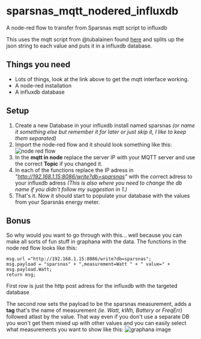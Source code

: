 # sparsnas_mqtt_nodered_influxdb
A node-red flow to transfer from Sparsnas mqtt script to influxdb

This uses the mqtt script from  @tubalainen found [here](https://github.com/tubalainen/sparsnas_decoder) and splits up the json string to each value and puts it in a influxdb database.

## Things you need
- Lots of things, look at the link above to get the mqtt interface working.
- A node-red installation
- A influxdb database

## Setup
1. Create a new Database in your influxdb install named sparsnas _(or name it something else but remember it for later or just skip it, I like to keep them separated)_
2. Import the node-red flow and it should look something like this:
![node red flow](https://i.imgur.com/DEUuXMx.png)
3. In the **mqtt in node** replace the server IP with your MQTT server and use the correct **Topic** if you changed it.
4. In each of the functions replace the IP adress in _"http://192.168.1.15:8086/write?db=sparsnas"_ with the correct adress to your influxdb adress _(This is also where you need to change the db name if you didn't follow my suggestion in 1.)_
5. That's it. Now it should start to populate your database with the values from your Sparsnäs energy meter.

## Bonus

So why would you want to go through with this... well because you can make all sorts of fun stuff in graphana with the data. The functions in the node red flow looks like this:
```
msg.url ="http://192.168.1.15:8086/write?db=sparsnas";
msg.payload = "sparsnas" + ",measurement=Watt " + " value=" + msg.payload.Watt;
return msg;
```
First row is just the http post adress for the influxdb with the targeted database

The second row sets the payload to be the sparsnas measurement, adds a **tag** that's the name of measurement _(ie. Watt, kWh, Battery or FreqErr)_ followed atlast by the value.
That way even if you don't use a separate DB you won't get them mixed up with other values and you can easily select what measurements you want to show like this:
![graphana image](https://i.imgur.com/SNb6yiw.png)
